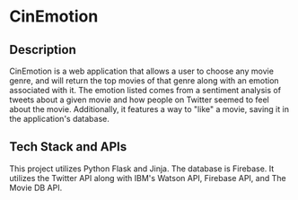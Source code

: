 # CinEmotion

## Description
CinEmotion is a web application that allows a user to choose any movie genre, and will return the top movies of that genre along with an emotion associated with it. The emotion listed comes from a sentiment analysis of tweets about a given movie and how people on Twitter seemed to feel about the movie. Additionally, it features a way to "like" a movie, saving it in the application's database.

## Tech Stack and APIs
This project utilizes Python Flask and Jinja. The database is Firebase. It utilizes the Twitter API along with IBM's Watson API, Firebase API, and The Movie DB API.
